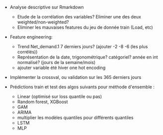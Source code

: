 - Analyse descriptive sur Rmarkdown
    - Etude de la corrélation des variables? Eliminer une des deux weighted/non-weighted?
    - Eliminer les mauvaises features du jeu de donnée train (Load, etc)
- Feature engineering:
    - Trend Net_demand.1 7 derniers jours?    (ajouter -2 -8 -6 (les plus corrélés))
    - Représentation de la date, trigonométrique? catégoriel? année en int normalisé? (jours de la semaine/mois)
    - ajouter variable été hiver one hot encoding 
    
- Implémenter la crossval, ou validation sur les 365 derniers jours
- Prédictions train et test des algos suivants pour méthode d'ensemble :
    - Linear (optimisé sur loss quantile ou pas)
    - Random forest, XGBoost
    - GAM
    - ARIMA
    - multiplier les modèles quantiles pour différents quantiles
    - LSTM
    - MLP
